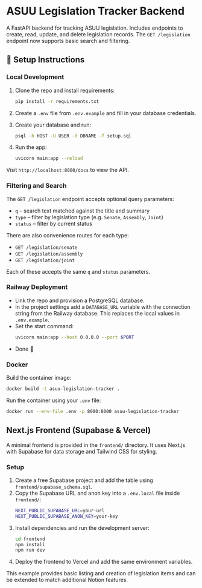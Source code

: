 # ASUU Legislation Tracker Backend

A FastAPI backend for tracking ASUU legislation. Includes endpoints to create, read, update, and delete legislation records. The `GET /legislation` endpoint now supports basic search and filtering.

## 🚀 Setup Instructions

### Local Development
1. Clone the repo and install requirements:
   ```bash
   pip install -r requirements.txt
   ```

2. Create a `.env` file from `.env.example` and fill in your database credentials.

3. Create your database and run:
   ```bash
   psql -h HOST -U USER -d DBNAME -f setup.sql
   ```

4. Run the app:
   ```bash
   uvicorn main:app --reload
   ```

Visit `http://localhost:8000/docs` to view the API.

### Filtering and Search

The `GET /legislation` endpoint accepts optional query parameters:

- `q` – search text matched against the title and summary
- `type` – filter by legislation type (e.g. `Senate`, `Assembly`, `Joint`)
- `status` – filter by current status

There are also convenience routes for each type:

- `GET /legislation/senate`
- `GET /legislation/assembly`
- `GET /legislation/joint`

Each of these accepts the same `q` and `status` parameters.

### Railway Deployment
- Link the repo and provision a PostgreSQL database.
- In the project settings add a `DATABASE_URL` variable with the connection string from the Railway database. This replaces the local values in `.env.example`.
- Set the start command:
  ```bash
  uvicorn main:app --host 0.0.0.0 --port $PORT
  ```
- Done 🎉

### Docker
Build the container image:
```bash
docker build -t asuu-legislation-tracker .
```

Run the container using your `.env` file:
```bash
docker run --env-file .env -p 8000:8000 asuu-legislation-tracker
```

## Next.js Frontend (Supabase & Vercel)
A minimal frontend is provided in the `frontend/` directory. It uses Next.js with Supabase for data storage and Tailwind CSS for styling.

### Setup
1. Create a free Supabase project and add the table using `frontend/supabase_schema.sql`.
2. Copy the Supabase URL and anon key into a `.env.local` file inside `frontend/`:
   ```bash
   NEXT_PUBLIC_SUPABASE_URL=your-url
   NEXT_PUBLIC_SUPABASE_ANON_KEY=your-key
   ```
3. Install dependencies and run the development server:
   ```bash
   cd frontend
   npm install
   npm run dev
   ```
4. Deploy the frontend to Vercel and add the same environment variables.

This example provides basic listing and creation of legislation items and can be extended to match additional Notion features.
